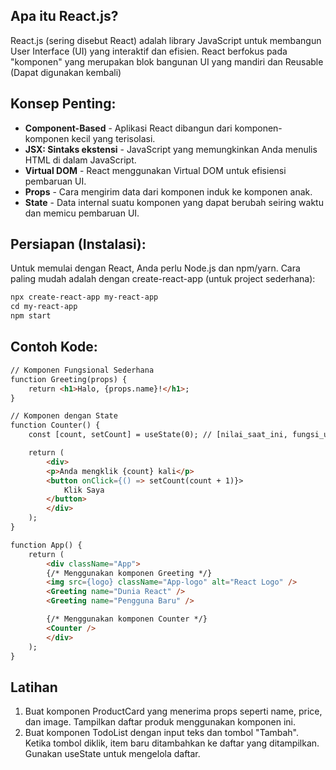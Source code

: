 ## Apa itu React.js?

React.js (sering disebut React) adalah library JavaScript untuk membangun User Interface (UI) yang interaktif dan efisien. React berfokus pada "komponen" yang merupakan blok bangunan UI yang mandiri dan Reusable (Dapat digunakan kembali)

## Konsep Penting:

- **Component-Based** - Aplikasi React dibangun dari komponen-komponen kecil yang terisolasi.
- **JSX: Sintaks ekstensi** - JavaScript yang memungkinkan Anda menulis HTML di dalam JavaScript.
- **Virtual DOM** - React menggunakan Virtual DOM untuk efisiensi pembaruan UI.
- **Props** - Cara mengirim data dari komponen induk ke komponen anak.
- **State** - Data internal suatu komponen yang dapat berubah seiring waktu dan memicu pembaruan UI.

## Persiapan (Instalasi):

Untuk memulai dengan React, Anda perlu Node.js dan npm/yarn.
Cara paling mudah adalah dengan create-react-app (untuk project sederhana):

```html
npx create-react-app my-react-app
cd my-react-app
npm start
```

## Contoh Kode:

```html
// Komponen Fungsional Sederhana
function Greeting(props) {
    return <h1>Halo, {props.name}!</h1>;
}

// Komponen dengan State
function Counter() {
    const [count, setCount] = useState(0); // [nilai_saat_ini, fungsi_untuk_mengubah]

    return (
        <div>
        <p>Anda mengklik {count} kali</p>
        <button onClick={() => setCount(count + 1)}>
            Klik Saya
        </button>
        </div>
    );
}
```

```html
function App() {
    return (
        <div className="App">
        {/* Menggunakan komponen Greeting */}
        <img src={logo} className="App-logo" alt="React Logo" />
        <Greeting name="Dunia React" />
        <Greeting name="Pengguna Baru" />

        {/* Menggunakan komponen Counter */}
        <Counter />
        </div>
    );
}
```

## Latihan

1.  Buat komponen ProductCard yang menerima props seperti name, price, dan image. 
    Tampilkan daftar produk menggunakan komponen ini.
2.  Buat komponen TodoList dengan input teks dan tombol "Tambah". 
    Ketika tombol diklik, item baru ditambahkan ke daftar yang ditampilkan. Gunakan useState untuk mengelola daftar.